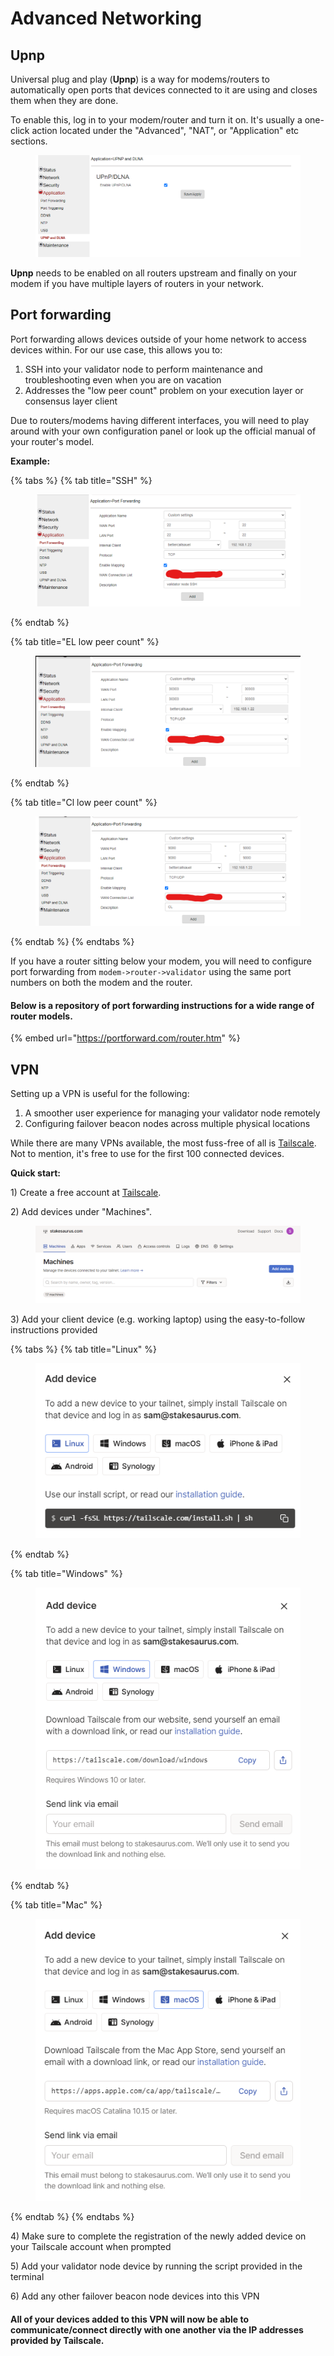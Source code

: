 # Advanced Networking

## Upnp

Universal plug and play (**Upnp**) is a way for modems/routers to automatically open ports that devices connected to it are using and closes them when they are done.

To enable this, log in to your modem/router and turn it on. It's usually a one-click action located under the "Advanced", "NAT", or "Application" etc sections.

<figure><img src="../.gitbook/assets/image (2).png" alt=""><figcaption></figcaption></figure>

**Upnp** needs to be enabled on all routers upstream and finally on your modem if you have multiple layers of routers in your network.

## Port forwarding

Port forwarding allows devices outside of your home network to access devices within. For our use case, this allows you to:

1. SSH into your validator node to perform maintenance and troubleshooting even when you are on vacation
2. Addresses the "low peer count" problem on your execution layer or consensus layer client

Due to routers/modems having different interfaces, you will need to play around with your own configuration panel or look up the official manual of your router's model.&#x20;

**Example:**

{% tabs %}
{% tab title="SSH" %}
<figure><img src="../.gitbook/assets/image (3).png" alt=""><figcaption></figcaption></figure>


{% endtab %}

{% tab title="EL low peer count" %}
<figure><img src="../.gitbook/assets/image (4).png" alt=""><figcaption></figcaption></figure>
{% endtab %}

{% tab title="Cl low peer count" %}
<figure><img src="../.gitbook/assets/image (5).png" alt=""><figcaption></figcaption></figure>
{% endtab %}
{% endtabs %}

If you have a router sitting below your modem, you will need to configure port forwarding from `modem->router->validator` using the same port numbers on both the modem and the router.&#x20;

#### Below is a repository of port forwarding instructions for a wide range of router models.

{% embed url="https://portforward.com/router.htm" %}

## VPN

Setting up a VPN is useful for the following:

1. A smoother user experience for managing your validator node remotely
2. Configuring failover beacon nodes across multiple physical locations

While there are many VPNs available, the most fuss-free of all is [Tailscale](https://tailscale.com/). Not to mention, it's free to use for the first 100 connected devices.

**Quick start:**

1\) Create a free account at [Tailscale](https://tailscale.com/).&#x20;

2\) Add devices under "Machines".

<figure><img src="../.gitbook/assets/image (6).png" alt=""><figcaption></figcaption></figure>

3\) Add your client device (e.g. working laptop) using the easy-to-follow instructions provided

{% tabs %}
{% tab title="Linux" %}
<figure><img src="../.gitbook/assets/image (7).png" alt=""><figcaption></figcaption></figure>
{% endtab %}

{% tab title="Windows" %}
<figure><img src="../.gitbook/assets/image (8).png" alt=""><figcaption></figcaption></figure>
{% endtab %}

{% tab title="Mac" %}
<figure><img src="../.gitbook/assets/image (9).png" alt=""><figcaption></figcaption></figure>
{% endtab %}
{% endtabs %}

4\) Make sure to complete the registration of the newly added device on your Tailscale account when prompted

5\) Add your validator node device by running the script provided in the terminal

6\) Add any other failover beacon node devices into this VPN

#### All of your devices added to this VPN will now be able to communicate/connect directly with one another via the IP addresses provided by Tailscale.
